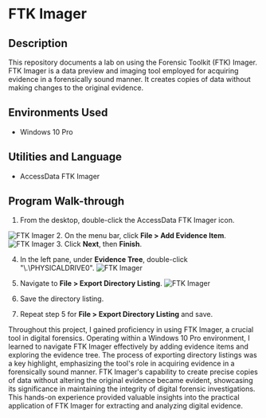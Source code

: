 # FTK Imager

## Description

This repository documents a lab on using the Forensic Toolkit (FTK) Imager. FTK Imager is a data preview and imaging tool employed for acquiring evidence in a forensically sound manner. It creates copies of data without making changes to the original evidence.

## Environments Used

- Windows 10 Pro

## Utilities and Language

- AccessData FTK Imager

## Program Walk-through

1. From the desktop, double-click the AccessData FTK Imager icon.
 
![FTK Imager](https://private-user-images.githubusercontent.com/152141189/286263332-3f53eb1a-0574-4c67-a609-a95251e2da41.png?jwt=eyJhbGciOiJIUzI1NiIsInR5cCI6IkpXVCJ9.eyJpc3MiOiJnaXRodWIuY29tIiwiYXVkIjoicmF3LmdpdGh1YnVzZXJjb250ZW50LmNvbSIsImtleSI6ImtleTEiLCJleHAiOjE3MDEyNTIxMTgsIm5iZiI6MTcwMTI1MTgxOCwicGF0aCI6Ii8xNTIxNDExODkvMjg2MjYzMzMyLTNmNTNlYjFhLTA1NzQtNGM2Ny1hNjA5LWE5NTI1MWUyZGE0MS5wbmc_WC1BbXotQWxnb3JpdGhtPUFXUzQtSE1BQy1TSEEyNTYmWC1BbXotQ3JlZGVudGlhbD1BS0lBSVdOSllBWDRDU1ZFSDUzQSUyRjIwMjMxMTI5JTJGdXMtZWFzdC0xJTJGczMlMkZhd3M0X3JlcXVlc3QmWC1BbXotRGF0ZT0yMDIzMTEyOVQwOTU2NThaJlgtQW16LUV4cGlyZXM9MzAwJlgtQW16LVNpZ25hdHVyZT1mY2JiNTZhZDkxZmU3NjFkZmJjMDZmMjZlOWRhNjY3YTg3OTZkYjNlOThiMzRkMDA5NTcxNWExZTE5N2NlYjYwJlgtQW16LVNpZ25lZEhlYWRlcnM9aG9zdCZhY3Rvcl9pZD0wJmtleV9pZD0wJnJlcG9faWQ9MCJ9.-U0cG2BJI0V8dqHlC9KPys7uHYdYhBtriCEvQySRp_s)
2. On the menu bar, click **File > Add Evidence Item**.
![FTK Imager](https://private-user-images.githubusercontent.com/152141189/286551758-ef408fd5-f6f3-46bf-ada4-a3cb39f4f797.png?jwt=eyJhbGciOiJIUzI1NiIsInR5cCI6IkpXVCJ9.eyJpc3MiOiJnaXRodWIuY29tIiwiYXVkIjoicmF3LmdpdGh1YnVzZXJjb250ZW50LmNvbSIsImtleSI6ImtleTEiLCJleHAiOjE3MDEyNTIxMTgsIm5iZiI6MTcwMTI1MTgxOCwicGF0aCI6Ii8xNTIxNDExODkvMjg2NTUxNzU4LWVmNDA4ZmQ1LWY2ZjMtNDZiZi1hZGE0LWEzY2IzOWY0Zjc5Ny5wbmc_WC1BbXotQWxnb3JpdGhtPUFXUzQtSE1BQy1TSEEyNTYmWC1BbXotQ3JlZGVudGlhbD1BS0lBSVdOSllBWDRDU1ZFSDUzQSUyRjIwMjMxMTI5JTJGdXMtZWFzdC0xJTJGczMlMkZhd3M0X3JlcXVlc3QmWC1BbXotRGF0ZT0yMDIzMTEyOVQwOTU2NThaJlgtQW16LUV4cGlyZXM9MzAwJlgtQW16LVNpZ25hdHVyZT01N2NjMjkwMjgxYzJlODlkMjYzZDA0MDRkYmJlNDQwOGMwNzg5OTU1YjQwMTJjZTM2MzRmZWExZjNmYjg4YzAyJlgtQW16LVNpZ25lZEhlYWRlcnM9aG9zdCZhY3Rvcl9pZD0wJmtleV9pZD0wJnJlcG9faWQ9MCJ9.Mlm2EsZTKwMhLcEVE-we9Df-j-kPaN6Fw5-RSN8HcTk)
3. Click **Next**, then **Finish**.

4. In the left pane, under **Evidence Tree**, double-click "\\.\PHYSICALDRIVE0".
![FTK Imager](https://private-user-images.githubusercontent.com/152141189/286552083-2b25785c-ec66-49a6-bedd-0ad6976da25d.png?jwt=eyJhbGciOiJIUzI1NiIsInR5cCI6IkpXVCJ9.eyJpc3MiOiJnaXRodWIuY29tIiwiYXVkIjoicmF3LmdpdGh1YnVzZXJjb250ZW50LmNvbSIsImtleSI6ImtleTEiLCJleHAiOjE3MDEyNTIxMTgsIm5iZiI6MTcwMTI1MTgxOCwicGF0aCI6Ii8xNTIxNDExODkvMjg2NTUyMDgzLTJiMjU3ODVjLWVjNjYtNDlhNi1iZWRkLTBhZDY5NzZkYTI1ZC5wbmc_WC1BbXotQWxnb3JpdGhtPUFXUzQtSE1BQy1TSEEyNTYmWC1BbXotQ3JlZGVudGlhbD1BS0lBSVdOSllBWDRDU1ZFSDUzQSUyRjIwMjMxMTI5JTJGdXMtZWFzdC0xJTJGczMlMkZhd3M0X3JlcXVlc3QmWC1BbXotRGF0ZT0yMDIzMTEyOVQwOTU2NThaJlgtQW16LUV4cGlyZXM9MzAwJlgtQW16LVNpZ25hdHVyZT05ZjU2YTFmZjMzOTUwNzAwMTI4YzI2ODAwNjQ3MzdjZGI0ZmM3NzA5YjU2M2ZmNDJhYzM5YmNlNWJjZGY1MGRiJlgtQW16LVNpZ25lZEhlYWRlcnM9aG9zdCZhY3Rvcl9pZD0wJmtleV9pZD0wJnJlcG9faWQ9MCJ9.wfJ8mU3r9jXJcItOXauuMWI0hu79p-1osJyKFm-cP08)
5. Navigate to **File > Export Directory Listing**.
![FTK Imager](https://private-user-images.githubusercontent.com/152141189/286552536-8c1a4ba2-68f9-4201-b3a0-18eb80c030ac.png?jwt=eyJhbGciOiJIUzI1NiIsInR5cCI6IkpXVCJ9.eyJpc3MiOiJnaXRodWIuY29tIiwiYXVkIjoicmF3LmdpdGh1YnVzZXJjb250ZW50LmNvbSIsImtleSI6ImtleTEiLCJleHAiOjE3MDEyNTIxMTgsIm5iZiI6MTcwMTI1MTgxOCwicGF0aCI6Ii8xNTIxNDExODkvMjg2NTUyNTM2LThjMWE0YmEyLTY4ZjktNDIwMS1iM2EwLTE4ZWI4MGMwMzBhYy5wbmc_WC1BbXotQWxnb3JpdGhtPUFXUzQtSE1BQy1TSEEyNTYmWC1BbXotQ3JlZGVudGlhbD1BS0lBSVdOSllBWDRDU1ZFSDUzQSUyRjIwMjMxMTI5JTJGdXMtZWFzdC0xJTJGczMlMkZhd3M0X3JlcXVlc3QmWC1BbXotRGF0ZT0yMDIzMTEyOVQwOTU2NThaJlgtQW16LUV4cGlyZXM9MzAwJlgtQW16LVNpZ25hdHVyZT04ZjI3MWE5YmE4ZGFmNDMwZDUxODczMWUxYWY5MmU2YTk0N2U4ZmQ3OTEzN2U5MGU3ZWJlMmYzOGM2NTQwNWE1JlgtQW16LVNpZ25lZEhlYWRlcnM9aG9zdCZhY3Rvcl9pZD0wJmtleV9pZD0wJnJlcG9faWQ9MCJ9.U4-KYUw8TcgE2MNXwnqVdEfnzhgpwGCATRebcUQnMTA)

6. Save the directory listing.

7. Repeat step 5 for **File > Export Directory Listing** and save.


Throughout this project, I gained proficiency in using FTK Imager, a crucial tool in digital forensics. Operating within a Windows 10 Pro environment, I learned to navigate FTK Imager effectively by adding evidence items and exploring the evidence tree. The process of exporting directory listings was a key highlight, emphasizing the tool's role in acquiring evidence in a forensically sound manner. FTK Imager's capability to create precise copies of data without altering the original evidence became evident, showcasing its significance in maintaining the integrity of digital forensic investigations. This hands-on experience provided valuable insights into the practical application of FTK Imager for extracting and analyzing digital evidence.

